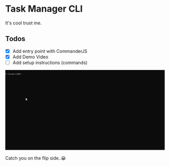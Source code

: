# Task Manager CLI

It's cool trust me.

## Todos

- [x] Add entry point with CommanderJS
- [x] Add Demo Video
- [ ] Add setup instructions (commands)

![demo vid](./assets/demo.gif)

Catch you on the flip side..😀
